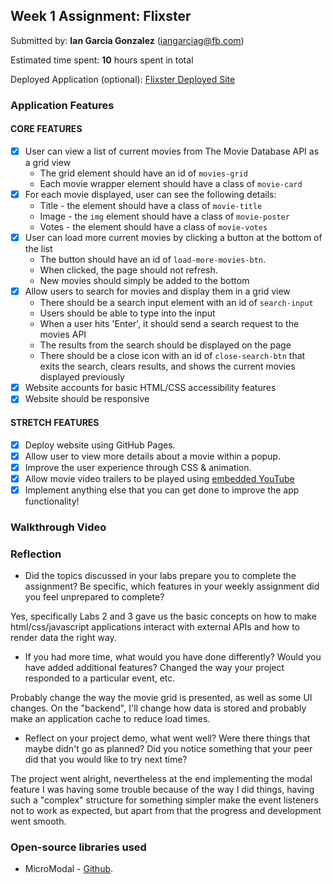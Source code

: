 ## Week 1 Assignment: Flixster

Submitted by: **Ian Garcia Gonzalez** (iangarciag@fb.com)

Estimated time spent: **10** hours spent in total

Deployed Application (optional): [Flixster Deployed Site](https://iangarciag29.github.io/flixster/)

### Application Features

#### CORE FEATURES

- [X] User can view a list of current movies from The Movie Database API as a grid view
    - The grid element should have an id of `movies-grid`
    - Each movie wrapper element should have a class of `movie-card`
- [X] For each movie displayed, user can see the following details:
    - Title - the element should have a class of `movie-title`
    - Image - the `img` element should have a class of `movie-poster`
    - Votes - the element should have a class of `movie-votes`
- [X] User can load more current movies by clicking a button at the bottom of the list
    - The button should have an id of `load-more-movies-btn`.
    - When clicked, the page should not refresh.
    - New movies should simply be added to the bottom
- [X] Allow users to search for movies and display them in a grid view
    - There should be a search input element with an id of `search-input`
    - Users should be able to type into the input
    - When a user hits 'Enter', it should send a search request to the movies API
    - The results from the search should be displayed on the page
    - There should be a close icon with an id of `close-search-btn` that exits the search, clears results, and shows the
      current movies displayed previously
- [X] Website accounts for basic HTML/CSS accessibility features
- [X] Website should be responsive

#### STRETCH FEATURES

- [X] Deploy website using GitHub Pages.
- [X] Allow user to view more details about a movie within a popup.
- [X] Improve the user experience through CSS & animation.
- [X] Allow movie video trailers to be played
  using [embedded YouTube](https://support.google.com/youtube/answer/171780?hl=en)
- [X] Implement anything else that you can get done to improve the app functionality!

### Walkthrough Video


### Reflection

* Did the topics discussed in your labs prepare you to complete the assignment? Be specific, which features in your
  weekly assignment did you feel unprepared to complete?

Yes, specifically Labs 2 and 3 gave us the basic concepts on how to make html/css/javascript applications interact with
external APIs and how to render data the right way.

* If you had more time, what would you have done differently? Would you have added additional features? Changed the way
  your project responded to a particular event, etc.

Probably change the way the movie grid is presented, as well as some UI changes. On the "backend", I'll change how data
is stored and probably make an application cache to reduce load times.

* Reflect on your project demo, what went well? Were there things that maybe didn't go as planned? Did you notice
  something that your peer did that you would like to try next time?

The project went alright, nevertheless at the end implementing the modal feature I was having some trouble because of
the way I did things, having such a "complex" structure for something simpler make the event listeners not to work as
expected, but apart from that the progress and development went smooth.

### Open-source libraries used

- MicroModal - [Github](https://github.com/Ghosh/micromodal).
